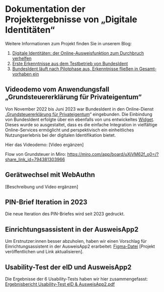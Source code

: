 # Dokumentation der Projektergebnisse von „Digitale Identitäten“
Weitere Informationen zum Projekt finden Sie in unserem Blog:
1. [Digitale Identitäten: der Online-Ausweisfunktion zum Durchbruch verhelfen](https://digitalservice.bund.de/blog/projekt-digitale-identitaeten)
2. [Erste Erkenntnisse aus dem Testbetrieb von BundesIdent](https://digitalservice.bund.de/blog/testbetrieb-von-bundesident)
3. [BundesIdent läuft nach Pilotphase aus, Er­kennt­nisse fließen in Gesamt­vor­haben ein](https://digitalservice.bund.de/blog/digitale-identitaeten-bundesident-laeuft-nach-pilotphase-aus-erkenntnisse-fliessen-in-gesamtvorhaben-ein)
## Videodemo vom Anwendungsfall „Grundsteuererklärung für Privateigentum“
Von November 2022 bis Juni 2023 war BundesIdent in den Online-Dienst „[Grundsteuererklärung für Privateigentum](https://www.grundsteuererklaerung-fuer-privateigentum.de/)“ eingebunden. Die Einbindung von BundesIdent erfolgte über ein ebenfalls von uns entwickeltes [Widget](https://digitalservice.bund.de/glossar#widget). Dieses wurde so ausgestaltet, dass es die einfache Integration in vielfältige Online-Services ermöglicht und perspektivisch ein einheitliches Nutzungserlebnis bei der digitalen Identifikation bietet.

Hier das Videodemo: [Video ergänzen]

Flow von Grundsteuer in Miro: https://miro.com/app/board/uXjVM62f_o0=/?share_link_id=794381303966
## Gerätwechsel mit WebAuthn
[Beschreibung und Video ergänzen]

## PIN-Brief Iteration in 2023
Die neue Iteration des PIN-Briefes wird seit 2023 gedruckt.
## Einrichtungsassistent in der AusweisApp2
Um Erstnutzer:innen besser abzuholen, haben wir einen Vorschlag für Einrichtungsassistent in der AusweisApp2 erarbeitet: [Figma-Datei](https://www.figma.com/file/f6DoOUO7ggCYosH8jYhqD4/Onboarding-proposal-for-the-AusweisApp2?type=design&node-id=0%3A1&mode=design&t=SLxAANyPFITAt34F-1)
[Projekt veröffentlichen und Link aktualisieren].
## Usability-Test der eID und AusweisApp2
Die Ergebnisse der 6 Usability-Tests haben wir hier zusammengefasst: [Ergebnisbericht Usability-Test eID & AusweisApp2.pdf](https://github.com/jerdesign/useid-documentation/files/11896120/Ergebnisbericht.Usability-Test.eID.AusweisApp2.pdf)
